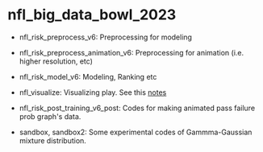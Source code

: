 # nfl_big_data_bowl_2023

 - nfl_risk_preprocess_v6: Preprocessing for modeling
 - nfl_risk_preprocess_animation_v6: Preprocessing for animation (i.e. higher resolution, etc)
 - nfl_risk_model_v6: Modeling, Ranking etc
 - nfl_visualize: Visualizing play. See this [notes](https://www.kaggle.com/code/lichtlab/detailed-pass-play-observation-evaluation/notebook)
  - nfl_risk_post_training_v6_post: Codes for making animated pass failure prob graph's data.

  - sandbox, sandbox2: Some experimental codes of Gammma-Gaussian mixture distribution.